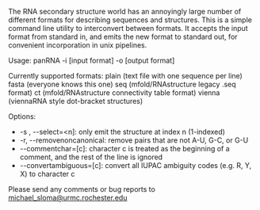 The RNA secondary structure world has an annoyingly large number of different formats for describing sequences and structures. This is a simple command line utility to interconvert between formats. It accepts the input format from standard in, and emits the new format to standard out, for convenient incorporation in unix pipelines.

Usage: panRNA -i [input format] -o [output format]

Currently supported formats:
plain (text file with one sequence per line)
fasta (everyone knows this one)
seq (mfold/RNAstructure legacy .seq format)
ct (mfold/RNAstructure connectivity table format)
vienna (viennaRNA style dot-bracket structures)

Options:
* -s <n>, --select=<n]: only emit the structure at index n (1-indexed)
* -r, --removenoncanonical: remove pairs that are not A-U, G-C, or G-U
* --commentchar=[c]: character c is treated as the beginning of a comment, and the rest of the line is ignored
* --convertambiguous=[c]: convert all IUPAC ambiguity codes (e.g. R, Y, X) to character c
  
Please send any comments or bug reports to michael_sloma@urmc.rochester.edu
